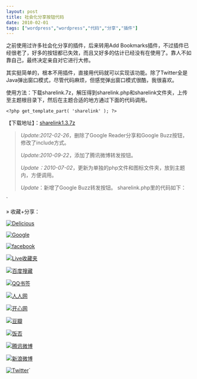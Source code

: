 ```yaml
---
layout: post
title: 社会化分享按钮代码
date: 2010-02-01
tags: ["wordpress","wordpress","代码","分享","插件"]
---
```


之前使用过许多社会化分享的插件，后来转用Add Bookmarks插件，不过插件已经很老了，好多的按钮都已失效，而且又好多的估计已经没有在使用了。靠人不如靠自己，最终决定亲自对它进行大修。

其实挺简单的，根本不用插件，直接用代码就可以实现该功能。除了Twitter全是Java弹出窗口模式，尽管代码麻烦，但感觉弹出窗口模式很酷，我很喜欢。

使用方法：下载sharelink.7z，解压得到sharelink.php和sharelink文件夹，上传至主题根目录下，然后在主题合适的地方通过下面的代码调用。

<!--more-->

`<?php get_template_part( 'sharelink' ); ?>`

【下载地址】：[sharelink1.3.7z](https://dl.dropbox.com/u/3633907/download/sharelink1.3.7z)
> _Update:2012-02-26_，删除了Google Reader分享和Google Buzz按钮，修改了include方式。
> 
> _Update:2010-09-22_，添加了腾讯微博转发按钮。
> 
> _Update：2010-07-02_，更新为单独的php文件和图标文件夹，放到主题内，方便调用。
> 
> _Update_：新增了Google Buzz转发按钮。
sharelink.php里的代码如下：

`
<style type="text/css">
.sharelink {margin-right:3px;}
</style>
» 收藏+分享：
<!-- Delicious -->
<a href="http://delicious.com/save" onclick="window.open('http://delicious.com/save?v=5&noui&jump=close&url='+encodeURIComponent('<?php the_permalink() ?>')+'&title='+encodeURIComponent(document.title), 'delicious','toolbar=no,width=550,height=550,left=50,top=50,'); return false;">![Delicious](delicious.ico "收藏到Delicious")</a>
<!-- Google -->
<a href="javascript:window.open('http://www.google.com/bookmarks/mark?op=add&bkmk='+encodeURIComponent('<?php the_permalink() ?>')+'&title='+encodeURIComponent(document.title)+'&jumpback=2&noui=1','favit','width=800,height=600,left=50,top=50,toolbar=no,menubar=no,location=no,scrollbars=yes,status=yes,resizable=yes');void(0)">![Google](google.ico "添加到Google书签")</a>
<!-- facebook -->
<a href="javascript:window.open('http://www.facebook.com/share.php?u='+encodeURIComponent('<?php the_permalink() ?>')+'&t='+encodeURIComponent(document.title)+'&jumpback=2&noui=1','favit','width=800,height=600,left=50,top=50,toolbar=no,menubar=no,location=no,scrollbars=yes,status=yes,resizable=yes');void(0)">![facebook](facebook.ico "分享到facebook")</a>
<!-- Live -->
<a href="javascript:window.open('https://skydrive.live.com/sharefavorite.aspx/.SharedFavorites/?url='+encodeURIComponent('<?php the_permalink() ?>')+'&title='+encodeURIComponent(document.title)+'&jumpback=2&noui=1','favit','width=640,height=600,left=50,top=50,toolbar=no,menubar=no,location=no,scrollbars=yes,status=yes,resizable=yes');void(0)">![Live收藏夹](live.gif "添加到Live收藏夹")</a>
<!-- baidu -->
<a href="javascript:window.open('http://cang.baidu.com/do/add?it='+encodeURIComponent(document.title.substring(0,76))+'&iu='+encodeURIComponent('<?php the_permalink() ?>')+'&fr=ien#nw=1','_blank','scrollbars=no,width=600,height=450,left=50,top=50,status=no,resizable=yes'); void 0">![百度搜藏](baidu.gif "搜藏到百度搜藏")</a>
<!-- QQ -->
<a href="javascript:window.open('http://shuqian.qq.com/post?from=3&title='+encodeURIComponent(document.title)+'&uri='+encodeURIComponent('<?php the_permalink() ?>')+'&jumpback=2&noui=1','favit','width=930,height=470,left=50,top=50,toolbar=no,menubar=no,location=no,scrollbars=yes,status=yes,resizable=yes');void(0)">![QQ书签](qq.ico "收藏到QQ书签")</a>
<!-- renren -->
<a href="javascript:window.open('http://share.renren.com/share/buttonshare.do?link='+encodeURIComponent('<?php the_permalink() ?>')+'&title='+encodeURIComponent(document.title)+'&jumpback=2&noui=1','favit','width=600,height=400,left=50,top=50,toolbar=no,menubar=no,location=no,scrollbars=yes,status=yes,resizable=yes');void(0)">![人人网](renren.ico "分享到人人网")</a>
<!-- kaixin -->
<a href="javascript:window.open('http://www.kaixin001.com/~repaste/repaste.php?rtitle='+encodeURIComponent(document.title)+'&url='+encodeURIComponent('<?php the_permalink() ?>')+'&jumpback=2&noui=1','favit','width=930,height=470,left=50,top=50,toolbar=no,menubar=no,location=no,scrollbars=yes,status=yes,resizable=yes');void(0)">![开心网](kaixin.ico "分享到开心网")</a>
<!-- douban -->
<a href="javascript:window.open('http://www.douban.com/recommend/?url='+encodeURIComponent('<?php the_permalink() ?>')+'&title='+encodeURIComponent(document.title)+'&jumpback=2&noui=1','favit','width=600,height=400,left=50,top=50,toolbar=no,menubar=no,location=no,scrollbars=yes,status=yes,resizable=yes');void(0)">![豆瓣](douban.ico "推荐到豆瓣")</a>
<!-- 饭否 -->
<a href="javascript:var d=document,w=window,f='http://fanfou.com/share',l=d.location,e=encodeURIComponent,p='?u='+e(l.href)+'?t='+e(d.title)+'?d='+e(w.getSelection?w.getSelection().toString():d.getSelection?d.getSelection():d.selection.createRange().text)+'?s=bl';if(!w.open(f+'r'+p,'sharer','toolbar=0,status=0,width=640,height=440')){l.href=f+'.new'+p;}void(0)">![饭否](fanfou.gif "分享到饭否")</a>
<!-- 腾讯微博 -->
<a href="javascript:window.open('http://v.t.qq.com/share/share.php?title='+encodeURIComponent(document.title)+'&url='+encodeURIComponent('<?php the_permalink() ?>')+'&jumpback=2&noui=1','favit','width=600,height=400,left=200,top=50,toolbar=no,menubar=no,location=no,scrollbars=yes,status=yes,resizable=yes');void(0)">![腾讯微博](tencent.ico "转发到腾讯微博")</a>
<!-- Sina -->
<a href="javascript:window.open('http://v.t.sina.com.cn/share/share.php?title='+encodeURIComponent(document.title)+'&url='+encodeURIComponent('<?php the_permalink() ?>')+'&jumpback=2&noui=1','favit','width=640,height=400,left=200,top=50,toolbar=no,menubar=no,location=no,scrollbars=yes,status=yes,resizable=yes');void(0)">![新浪微博](sina.ico "转发到新浪微博")</a>
<!-- Twitter -->
<a href="http://twitter.com/home?status=<?php the_title(); ?> « <?php bloginfo('name'); ?>+-+<?php the_permalink() ?>+" target="_blank">![Twitter](twitter.ico "转发到Twitter")</a>`

&nbsp;